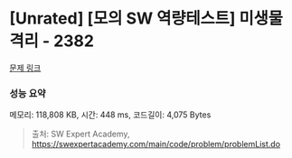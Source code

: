# [Unrated] [모의 SW 역량테스트] 미생물 격리 - 2382 

[문제 링크](https://swexpertacademy.com/main/code/problem/problemDetail.do?contestProbId=AV597vbqAH0DFAVl) 

### 성능 요약

메모리: 118,808 KB, 시간: 448 ms, 코드길이: 4,075 Bytes



> 출처: SW Expert Academy, https://swexpertacademy.com/main/code/problem/problemList.do